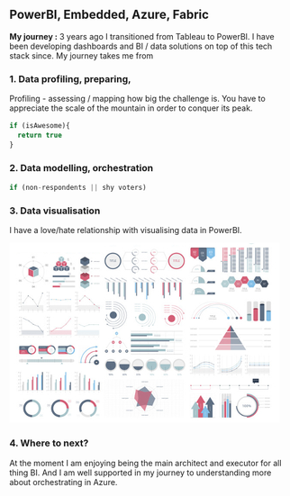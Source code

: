 ## PowerBI, Embedded, Azure, Fabric

**My journey :** 3 years ago I transitioned from Tableau to PowerBI. I have been developing dashboards and BI / data solutions on top of this tech stack since. My journey takes me from

### 1. Data profiling, preparing,

Profiling - assessing / mapping how big the challenge is. You have to appreciate the scale of the mountain in order to conquer its peak. 

```javascript
if (isAwesome){
  return true
}
```

### 2. Data modelling, orchestration

```javascript
if (non-respondents || shy voters) 
```

### 3. Data visualisation

I have a love/hate relationship with visualising data in PowerBI. 

<img src="images/dummy_thumbnail.jpg?raw=true"/>

### 4. Where to next?

At the moment I am enjoying being the main architect and executor for all thing BI. And I am well supported in my journey to understanding more about orchestrating in Azure.

<!-- For more details see [GitHub Flavored Markdown](https://guides.github.com/features/mastering-markdown/). -->
